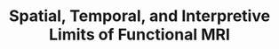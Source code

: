---
title: "Spatial, Temporal, and Interpretive Limits of Functional MRI"
project_id: 
date: 
conference_id: ""
presenters:
   - peter_bandettini
summary: "<p>University of Virginia, Charlottesville, VA</p>"
file: /assets/presentations/T107.ppt
filename: T107.ppt
layout: presentation
---